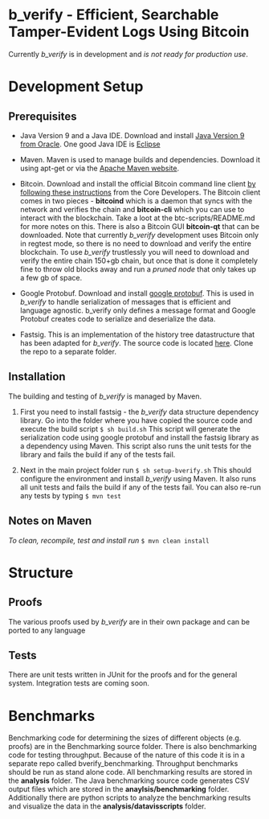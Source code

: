 # b\_verify - Efficient, Searchable Tamper-Evident Logs Using Bitcoin 

Currently _b\_verify_ is in development and _is not ready for production use_.

# Development Setup

## Prerequisites 
* Java Version 9 and a Java IDE. Download and install [Java Version 9 from Oracle](http://www.oracle.com/technetwork/java/javase/overview/index.html). One good Java IDE is [Eclipse](https://www.eclipse.org/ide/)

* Maven. Maven is used to manage builds and dependencies. Download it using apt-get or via the [Apache Maven website](https://maven.apache.org/).

* Bitcoin. Download and install the official Bitcoin command line client [by following these instructions](https://bitcoin.org/en/full-node#what-is-a-full-node) from the Core Developers.  The Bitcoin client comes in two pieces - __bitcoind__ which is a daemon that syncs with the network and verifies the chain and __bitcoin-cli__ which you can use to interact with the blockchain. Take a loot at the btc-scripts/README.md for more notes on this. There is also a Bitcoin GUI __bitcoin-qt__ that can be downloaded. Note that currently _b\_verify_ development uses Bitcoin only in regtest mode, so there is no need to download and verify the entire blockchain. To use _b\_verify_ trustlessly you will need to download and verify the entire chain 150+gb chain, but once that is done it completely fine to throw old blocks away and run a _pruned node_ that only takes up a few gb of space.

* Google Protobuf. Download and install [google protobuf](https://github.com/google/protobuf). This is used in _b\_verify_ to handle serialization of messages that is efficient and language agnostic. b\_verify only defines a message format and Google Protobuf creates code to serialize and deserialize the data. 

* Fastsig. This is an implementation of the history tree datastructure that has been adapted for _b\_verify_. The source code is located [here](https://github.com/henryaspegren/fastsig). Clone the repo to a separate folder. 

## Installation
The building and testing of _b\_verify_ is managed by Maven. 

1. First you need to install fastsig - the _b\_verify_ data structure dependency library. Go into the folder where you have copied the source code and execute the build script
`$ sh build.sh`
This script will generate the serialization code using google protobuf and install the fastsig library as a dependency using Maven. This script also runs the unit tests for the library and fails the build if any of the tests fail. 

2. Next in the main project folder run
`$ sh setup-bverify.sh`
This should configure the environment and install _b\_verify_ using Maven. It also runs all unit tests and fails the build if any of the tests fail. You can also re-run any tests by typing 
`$ mvn test`

## Notes on Maven 

_To clean, recompile, test and install run_
`$ mvn clean install`

# Structure 

## Proofs
The various proofs used by _b\_verify_ are in their own package and can be ported to any language 

## Tests
There are unit tests written in JUnit for the proofs and for the general system. Integration tests are coming soon.

# Benchmarks 
Benchmarking code for determining the sizes of different objects (e.g. proofs) are in the Benchmarking source folder. 
There is also benchmarking code for testing throughput. Because of the nature of this code it is in a separate repo called bverify_benchmarking. Throughput benchmarks should be run as stand alone code. All benchmarking results are stored in the __analysis__ folder. The Java benchmarking source code generates CSV output files which are stored in the __anaylsis/benchmarking__ folder. Additionally there are python scripts to analyze the benchmarking results and visualize the data in the __analysis/datavisscripts__ folder. 




